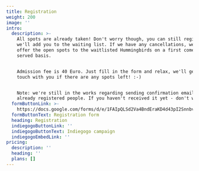 ```yaml
---
title: Registration
weight: 200
image: ''
intro:
  description: >-
    All spots are already taken! Don't worry though, you can still register -
    we'll add you to the waiting list. If we have any cancellations, we will
    offer the open spots to the waitlisted Hummingbirds on a first come - first
    served basis.


    Admission fee is 40 Euro. Just fill in the form and relax, we'll get in
    touch with you if there are any spots left! :-)


    Note: we're still in the works regarding sending confirmation emails for
    already registered people. If you haven't received it yet - don't worry! :-)
  formButtonLink: >-
    https://docs.google.com/forms/d/e/1FAIpQLSd2Va4BndEraKD4d43pI2SnnbvlgvhQ-JPy_X-aX125kv8qXQ/viewform
  formButtonText: Registration form
  heading: Registration
  indiegogoButtonLink: ''
  indiegogoButtonText: Indiegogo campaign
  indiegogoEmbedLink: ''
pricing:
  description: ''
  heading: ''
  plans: []
---
```


